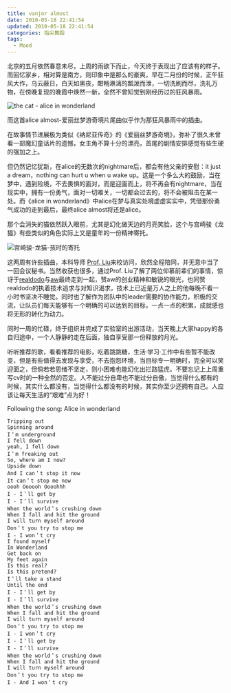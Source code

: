 ```yaml
---
title: vanjor almost
date: 2010-05-18 22:41:54
updated: 2010-05-18 22:41:54
categories: 指尖舞蹈
tags:
  - Mood
---
```


北京的五月依然春意未尽，上周的雨欲下而止，今天终于表现出了应该有的样子。而回忆家乡，相对算是南方，则印象中是那么的豪爽，早在二月份的时候，正午狂风大作，乌云蔽日，白天如黑夜，酣畅淋漓的瓢泼而泄，一切洗刷而尽，洗礼万物，在傍晚复现的晚霞中焕然一新，全然不曾知觉到刚经历过的狂风暴雨。

![the cat - alice in wonderland](https://asset.vanjor.com/images/006tNbRwly1fynkus6j1pj30g5089jre.jpg)

<!-- more -->

而这首alice almost-爱丽丝梦游奇境片尾曲似乎作为那狂风暴雨中的插曲。

在故事情节进展极为类似《纳尼亚传奇》的《爱丽丝梦游奇境》，弥补了很久未曾看一部魔幻童话片的遗憾，女主角不算十分的漂亮，首尾的剧情安排感觉有些生硬的强加之上。

但仍然记忆犹新，在alice的无数次的nightmare后，都会有他父亲的安慰：it just a dream，nothing can hurt u when u wake up。这是一个多么大的鼓励，当在梦中，遇到险境，不去畏惧的面对，而是迎面而上，将不再会有nightmare，当在现实中，拥有一份勇气，面对一切难关，一切都会过去的，将不会被阻击在某一处。而《alice in wonderland》中alice在梦与真实处境虚虚实实中，凭借那份勇气成功的走到最后，最终alice almost将还是alice。

那个会消失的猫依然跃入眼前，尤其是幻化做天边的月亮笑脸，这个与宫崎骏《龙猫》有些类似的角色实际上又是童年的一份精神寄托。

![宫崎骏-龙猫-孩时的寄托](https://asset.vanjor.com/images/006tNbRwly1fynkvh8iu8j30m80g3jsy.jpg)

这两周有许些插曲，本科导师 [Prof. Liu](http://www.dian.org.cn)来校访问，欣然全程陪同，并无意中当了一回会议秘书。当然收获也很多，通过Prof. Liu了解了两位仰慕前辈们的事情，惊讶于[realdodo](http://www.realdodo.com/)与[aw](http://www.awflasher.com)最终走到一起，赞aw的创业精神和敏锐的眼光，也同赞realdodo的执着技术追求与对知识渴求，技术上已近是万人之上的他每晚不看一小时书坚决不睡觉。同时也了解作为团队中的leader需要的协作能力，积极的交流，让队员们每天能够有一个明确的可以达到的目标，一点一点的积累，成就感也将无形的转化为动力。

同时一周的忙碌，终于组织并完成了实验室的出游活动，当天晚上大家happy的各自归途中，一个人静静的走在后面，独自享受那一份释放的月光。

听听推荐的歌，看看推荐的电影，吃着跳跳糖，生活·学习·工作中有些暂不能改变，但是有些值得去发现与享受，不去抱怨环境，当目标专一明确时，完全可以笑迎面之，但倘若若思绪不坚定，则小困难也能幻化出拦路猛虎。不要忘记上上周重写cv时的一种全然的否定。人不能过分自卑也不能过分自傲，当觉得什么都有的时候，其实什么都没有，当觉得什么都没有的时候，其实你至少还拥有自己。人应该让每天生活的“艰难”点为好！

Following the song: Alice in wonderland

    Tripping out
    Spinning around
    I＇m underground
    I fell down
    yeah, I fell down
    I＇m freaking out
    So, where am I now?
    Upside down
    And I can＇t stop it now
    It can＇t stop me now
    oooh Oooooh Oooohhh
    I - I＇ll get by
    I - I＇ll survive
    When the world＇s crushing down
    When I fall and hit the ground
    I will turn myself around
    Don＇t you try to stop me
    I - I won＇t cry
    I found myself
    In Wonderland
    Get back on
    My feet again
    Is this real?
    Is this pretend?
    I＇ll take a stand
    Until the end
    I - I＇ll get by
    I - I＇ll survive
    When the world＇s crushing down
    When I fall and hit the ground
    I will turn myself around
    Don＇t you try to stop me
    I - I won＇t cry
    I - I＇ll get by
    I - I＇ll survive
    When the world＇s crushing down
    When I fall and hit the ground
    I will turn myself around
    Don＇t you try to stop me
    I - And I won＇t cry